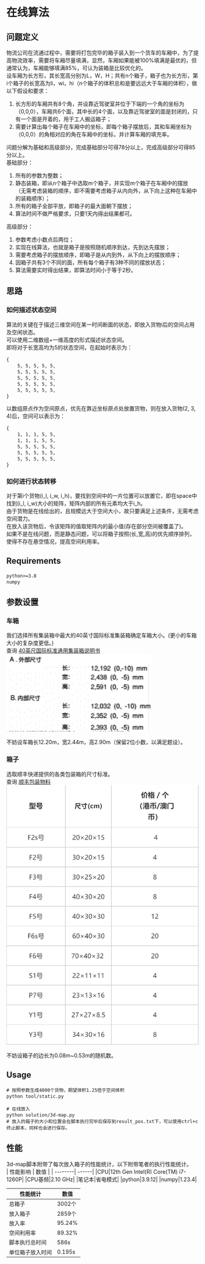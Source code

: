 # 在线算法
## 问题定义
物流公司在流通过程中，需要将打包完毕的箱子装入到一个货车的车厢中，为了提高物流效率，需要将车厢尽量填满，显然，车厢如果能被100%填满是最优的，但通常认为，车厢能够填满85%，可认为装箱是比较优化的。  
设车厢为长方形，其长宽高分别为L，W，H；共有n个箱子，箱子也为长方形，第i个箱子的长宽高为li，wi，hi（n个箱子的体积总和是要远远大于车厢的体积），做以下假设和要求：  
1. 长方形的车厢共有8个角，并设靠近驾驶室并位于下端的一个角的坐标为（0,0,0），车厢共6个面，其中长的4个面，以及靠近驾驶室的面是封闭的，只有一个面是开着的，用于工人搬运箱子；  
2. 需要计算出每个箱子在车厢中的坐标，即每个箱子摆放后，其和车厢坐标为（0,0,0）的角相对应的角在车厢中的坐标，并计算车厢的填充率。

问题分解为基础和高级部分，完成基础部分可得78分以上，完成高级部分可得85分以上。  
基础部分：  
1. 所有的参数为整数；
2. 静态装箱，即从n个箱子中选取m个箱子，并实现m个箱子在车厢中的摆放（无需考虑装箱的顺序，即不需要考虑箱子从内向外，从下向上这种在车厢中的装箱顺序）；
3. 所有的箱子全部平放，即箱子的最大面朝下摆放；
4. 算法时间不做严格要求，只要1天内得出结果都可。  

高级部分：  
1. 参数考虑小数点后两位；
2. 实现在线算法，也就是箱子是按照随机顺序到达，先到达先摆放；
3. 需要考虑箱子的摆放顺序，即箱子是从内到外，从下向上的摆放顺序；
4. 因箱子共有3个不同的面，所有每个箱子有3种不同的摆放状态；
5. 算法需要实时得出结果，即算法时间小于等于2秒。

## 思路
### 如何描述状态空间
算法的关键在于描述三维空间在某一时间断面的状态，即放入货物i后的空间占用及空闲状态。  
可以使用二维数组+一维高度的形式描述状态空间。  
即将对于长宽高均为5的状态空间，在起始时表示为：
```
{
    5, 5, 5, 5, 5,
    5, 5, 5, 5, 5,
    5, 5, 5, 5, 5,
    5, 5, 5, 5, 5,
    5, 5, 5, 5, 5,
}
```
以数组原点作为空间原点，优先在靠近坐标原点处放置货物，则在放入货物(2, 3, 4)后，空间可以表示为：
```
{
    1, 1, 1, 5, 5,
    1, 1, 1, 5, 5,
    5, 5, 5, 5, 5,
    5, 5, 5, 5, 5,
    5, 5, 5, 5, 5,
}
```
### 如何进行状态转移
对于第i个货物(i_l, i_w, i_h)，要找到空间中的一片位置可以放置它，即在space中找到(i_l, i_w)大小的矩阵，矩阵内部的所有元素均大于i_h。  
由于货物是在线给出的，且规模远大于空间大小，故只要满足上述条件，无需考虑空间潜力。  
在放入该货物后，令该矩阵的值取矩阵内的最小值(存在部分空间被覆盖了)。  
如果不是在线问题，而是静态问题，可以将箱子按照(长,宽,高)的优先顺序排列，使得不存在悬空情况，提高空间利用率。
## Requirements
```
python>=3.8
numpy
```
## 参数设置
### 车箱
我们选择所有集装箱中最大的40英寸国际标准集装箱确定车箱大小。(更小的车箱大小的复杂度更低。)  
查询 [40英尺国际标准通用集装箱说明书](https://max.book118.com/html/2020/0927/6020042014003002.shtm)
![img](img.png)  

不妨设车箱长12.20m，宽2.44m，高2.90m（保留2位小数，以满足题设）。
### 箱子
选取顺丰快递提供的各类包装箱的尺寸标准。  
查询 [顺丰包装物料](https://htm.sf-express.com/HK/sc/products_services/Express_Services/Value_added_Services/SF_Packing_Materials/)
![box](box.png)  

不妨设箱子的边长为0.08m~0.53m的随机数。
## Usage
```
# 按照参数生成4000个货物，期望体积1.25倍于空间体积
python tool/static.py

# 在线放入
python solution/3d-map.py
# 放入的箱子的大小和位置会在脚本执行完毕后保存到result_pos.txt下，可以使用ctrl+c终止脚本，同样也会进行保存。
```
## 性能
3d-map脚本附带了每次放入箱子的性能统计，以下附带笔者的执行性能统计。   
| 性能影响 | 数值 |
| --------| ------|
|CPU|12th Gen Intel(R) Core(TM) i7-1260P|
|CPU基频|2.10 GHz|
|笔记本|省电模式|
|python|3.9.12|
|numpy|1.23.4|

| 性能统计 |数值 |
| --------| ------|
| 总箱子 |3002个|
| 放入箱子| 2859个|
| 放入率|95.24%|
| 空间利用率|89.32%|
| 脚本执行总时间| 586s|
|单位箱子放入时间|0.195s|